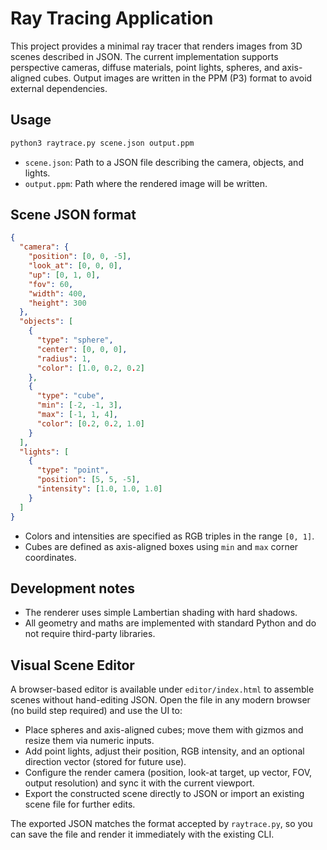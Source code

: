 # Ray Tracing Application

This project provides a minimal ray tracer that renders images from 3D scenes described in JSON. The current implementation supports perspective cameras, diffuse materials, point lights, spheres, and axis-aligned cubes. Output images are written in the PPM (P3) format to avoid external dependencies.

## Usage

```bash
python3 raytrace.py scene.json output.ppm
```

- `scene.json`: Path to a JSON file describing the camera, objects, and lights.
- `output.ppm`: Path where the rendered image will be written.

## Scene JSON format

```json
{
  "camera": {
    "position": [0, 0, -5],
    "look_at": [0, 0, 0],
    "up": [0, 1, 0],
    "fov": 60,
    "width": 400,
    "height": 300
  },
  "objects": [
    {
      "type": "sphere",
      "center": [0, 0, 0],
      "radius": 1,
      "color": [1.0, 0.2, 0.2]
    },
    {
      "type": "cube",
      "min": [-2, -1, 3],
      "max": [-1, 1, 4],
      "color": [0.2, 0.2, 1.0]
    }
  ],
  "lights": [
    {
      "type": "point",
      "position": [5, 5, -5],
      "intensity": [1.0, 1.0, 1.0]
    }
  ]
}
```

- Colors and intensities are specified as RGB triples in the range `[0, 1]`.
- Cubes are defined as axis-aligned boxes using `min` and `max` corner coordinates.

## Development notes

- The renderer uses simple Lambertian shading with hard shadows.
- All geometry and maths are implemented with standard Python and do not require third-party libraries.

## Visual Scene Editor

A browser-based editor is available under `editor/index.html` to assemble scenes without hand-editing JSON. Open the file in any modern browser (no build step required) and use the UI to:

- Place spheres and axis-aligned cubes; move them with gizmos and resize them via numeric inputs.
- Add point lights, adjust their position, RGB intensity, and an optional direction vector (stored for future use).
- Configure the render camera (position, look-at target, up vector, FOV, output resolution) and sync it with the current viewport.
- Export the constructed scene directly to JSON or import an existing scene file for further edits.

The exported JSON matches the format accepted by `raytrace.py`, so you can save the file and render it immediately with the existing CLI.
